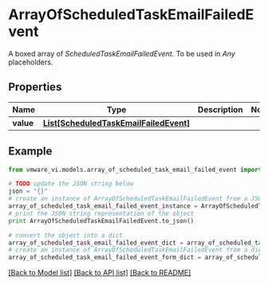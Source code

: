 # ArrayOfScheduledTaskEmailFailedEvent

A boxed array of *ScheduledTaskEmailFailedEvent*. To be used in *Any* placeholders. 

## Properties
Name | Type | Description | Notes
------------ | ------------- | ------------- | -------------
**value** | [**List[ScheduledTaskEmailFailedEvent]**](ScheduledTaskEmailFailedEvent.md) |  | 

## Example

```python
from vmware_vi.models.array_of_scheduled_task_email_failed_event import ArrayOfScheduledTaskEmailFailedEvent

# TODO update the JSON string below
json = "{}"
# create an instance of ArrayOfScheduledTaskEmailFailedEvent from a JSON string
array_of_scheduled_task_email_failed_event_instance = ArrayOfScheduledTaskEmailFailedEvent.from_json(json)
# print the JSON string representation of the object
print ArrayOfScheduledTaskEmailFailedEvent.to_json()

# convert the object into a dict
array_of_scheduled_task_email_failed_event_dict = array_of_scheduled_task_email_failed_event_instance.to_dict()
# create an instance of ArrayOfScheduledTaskEmailFailedEvent from a dict
array_of_scheduled_task_email_failed_event_form_dict = array_of_scheduled_task_email_failed_event.from_dict(array_of_scheduled_task_email_failed_event_dict)
```
[[Back to Model list]](../README.md#documentation-for-models) [[Back to API list]](../README.md#documentation-for-api-endpoints) [[Back to README]](../README.md)


